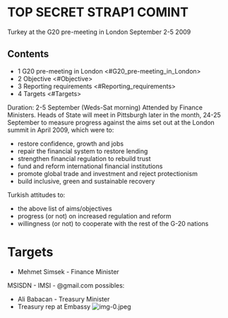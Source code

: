 # TOP SECRET STRAP1 COMINT 

Turkey at the G20 pre-meeting in London September 2-5 2009

## Contents

- 1 G20 pre-meeting in London <\#G20_pre-meeting_in_London>
- 2 Objective <\#Objective>
- 3 Reporting requirements <\#Reporting_requirements>
- 4 Targets <\#Targets>

Duration: 2-5 September (Weds-Sat morning)
Attended by Finance Ministers. Heads of State will meet in Pittsburgh later in the month, 24-25 September
to measure progress against the aims set out at the London summit in April 2009, which were to:

- restore confidence, growth and jobs
- repair the financial system to restore lending
- strengthen financial regulation to rebuild trust
- fund and reform international financial institutions
- promote global trade and investment and reject protectionism
- build inclusive, green and sustainable recovery

Turkish attitudes to:

- the above list of aims/objectives
- progress (or not) on increased regulation and reform
- willingness (or not) to cooperate with the rest of the G-20 nations
# Targets 

- Mehmet Simsek - Finance Minister

MSISDN -
IMSI -
@gmail.com
possibles:

- Ali Babacan - Treasury Minister
- Treasury rep at Embassy
![img-0.jpeg](img-0.jpeg)
